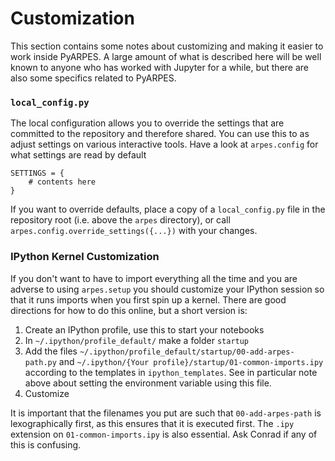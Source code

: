 # Customization

This section contains some notes about customizing and making it easier 
to work inside PyARPES. A large amount of what is described here will be well 
known to anyone who has worked with Jupyter for a while, but there are also 
some specifics related to PyARPES.

### `local_config.py`

The local configuration allows you to override the settings that are
committed to the repository and therefore shared. You can use this to as
adjust settings on various interactive tools. Have a look at `arpes.config`
for what settings are read by default

    SETTINGS = {
        # contents here
    }

If you want to override defaults, place a copy of a `local_config.py` file
in the repository root (i.e. above the `arpes` directory), or call
`arpes.config.override_settings({...})` with your changes.

### IPython Kernel Customization

If you don't want to have to import everything all the time and you are adverse
to using `arpes.setup` you should customize your IPython session so that it runs 
imports when you first spin up a kernel. There are good directions for how to do 
this online, but a short version is:

1.  Create an IPython profile, use this to start your notebooks
2.  In `~/.ipython/profile_default/` make a folder `startup`
3.  Add the files
    `~/.ipython/profile_default/startup/00-add-arpes-path.py` and
    `~/.ipython/{Your profile}/startup/01-common-imports.ipy` according
    to the templates in `ipython_templates`. See in particular note
    above about setting the environment variable using this file.
4.  Customize

It is important that the filenames you put are such that
`00-add-arpes-path` is lexographically first, as this ensures that it is
executed first. The `.ipy` extension on `01-common-imports.ipy` is also
essential. Ask Conrad if any of this is confusing.

